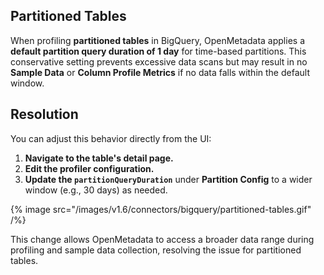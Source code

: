 ## Partitioned Tables

When profiling **partitioned tables** in BigQuery, OpenMetadata applies a **default partition query duration of 1 day** for time-based partitions. This conservative setting prevents excessive data scans but may result in no **Sample Data** or **Column Profile Metrics** if no data falls within the default window.

## Resolution

You can adjust this behavior directly from the UI:

1. **Navigate to the table's detail page.**
2. **Edit the profiler configuration.**
3. **Update the `partitionQueryDuration`** under **Partition Config** to a wider window (e.g., 30 days) as needed.

{% image
  src="/images/v1.6/connectors/bigquery/partitioned-tables.gif"
/%}

This change allows OpenMetadata to access a broader data range during profiling and sample data collection, resolving the issue for partitioned tables.
